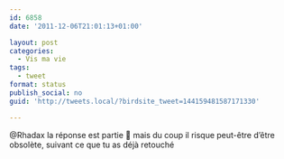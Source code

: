 ```yaml
---
id: 6858
date: '2011-12-06T21:01:13+01:00'

layout: post
categories:
  - Vis ma vie
tags:
  - tweet
format: status
publish_social: no
guid: 'http://tweets.local/?birdsite_tweet=144159481587171330'

---
```


@Rhadax la réponse est partie 🙂 mais du coup il risque peut-être d’être obsolète, suivant ce que tu as déjà retouché